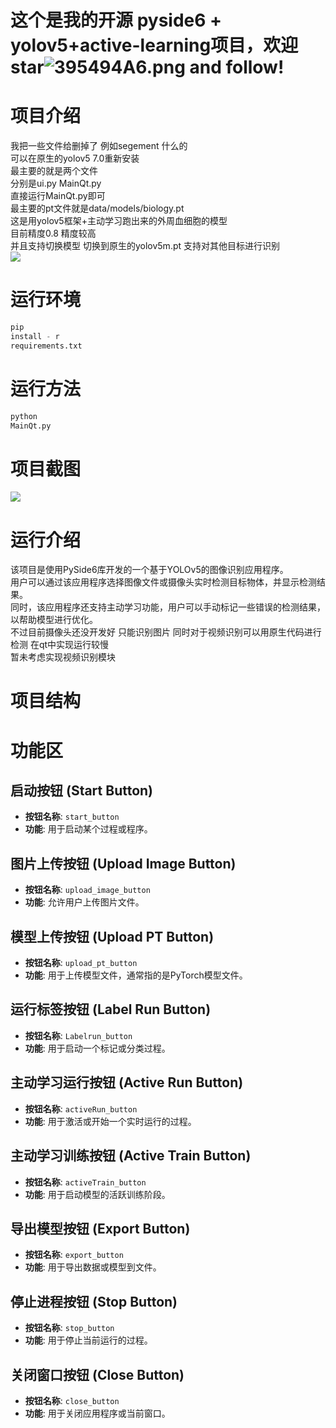 # 这个是我的开源 pyside6 + yolov5+active-learning项目，欢迎 star![395494A6.png](https://cdn.nlark.com/yuque/0/2024/png/34454554/1714980244561-4f46267d-25f0-4a03-9b8a-2bf4de7d3b58.png#averageHue=%2354472a&clientId=u04ab15bb-705b-4&from=paste&height=48&id=u2733e641&originHeight=48&originWidth=48&originalType=binary&ratio=1&rotation=0&showTitle=false&size=2823&status=done&style=none&taskId=u243c43ab-fa0c-4a3d-99b2-db8ba5a2e5f&title=&width=48) and follow!

# 项目介绍

我把一些文件给删掉了 例如segement 什么的 <br />可以在原生的yolov5 7.0重新安装<br />最主要的就是两个文件<br />分别是ui.py
MainQt.py<br />直接运行MainQt.py即可<br />最主要的pt文件就是data/models/biology.pt<br />
这是用yolov5框架+主动学习跑出来的外周血细胞的模型<br />目前精度0.8 精度较高<br />并且支持切换模型 切换到原生的yolov5m.pt
支持对其他目标进行识别<br />![](https://github.com/huange888/yolov5_7.0_pyside6_active_learning/assets/118048444/165a5c67-7a64-4cd3-8ed2-0292cab780e9#id=UtZd0&originHeight=823&originWidth=1376&originalType=binary&ratio=1&rotation=0&showTitle=false&status=done&style=none&title=)

# 运行环境

```python
pip
install - r
requirements.txt
```

# 运行方法

```python
python
MainQt.py
```

# 项目截图

![](https://github.com/huange888/yolov5_7.0_pyside6_active_learning/assets/118048444/2cbce1b7-c8b5-4495-9183-bd05800b9d43#id=DI5yH&originHeight=823&originWidth=1376&originalType=binary&ratio=1&rotation=0&showTitle=false&status=done&style=none&title=)

# 运行介绍

该项目是使用PySide6库开发的一个基于YOLOv5的图像识别应用程序。<br />
用户可以通过该应用程序选择图像文件或摄像头实时检测目标物体，并显示检测结果。<br />
同时，该应用程序还支持主动学习功能，用户可以手动标记一些错误的检测结果，以帮助模型进行优化。<br />不过目前摄像头还没开发好
只能识别图片 同时对于视频识别可以用原生代码进行检测 在qt中实现运行较慢  <br />暂未考虑实现视频识别模块

# 项目结构

# 功能区

## 启动按钮 (Start Button)

- **按钮名称**: `start_button`
- **功能**: 用于启动某个过程或程序。

## 图片上传按钮 (Upload Image Button)

- **按钮名称**: `upload_image_button`
- **功能**: 允许用户上传图片文件。

## 模型上传按钮 (Upload PT Button)

- **按钮名称**: `upload_pt_button`
- **功能**: 用于上传模型文件，通常指的是PyTorch模型文件。

## 运行标签按钮 (Label Run Button)

- **按钮名称**: `Labelrun_button`
- **功能**: 用于启动一个标记或分类过程。

## 主动学习运行按钮 (Active Run Button)

- **按钮名称**: `activeRun_button`
- **功能**: 用于激活或开始一个实时运行的过程。

## 主动学习训练按钮 (Active Train Button)

- **按钮名称**: `activeTrain_button`
- **功能**: 用于启动模型的活跃训练阶段。

## 导出模型按钮 (Export Button)

- **按钮名称**: `export_button`
- **功能**: 用于导出数据或模型到文件。

## 停止进程按钮 (Stop Button)

- **按钮名称**: `stop_button`
- **功能**: 用于停止当前运行的过程。

## 关闭窗口按钮 (Close Button)

- **按钮名称**: `close_button`
- **功能**: 用于关闭应用程序或当前窗口。
